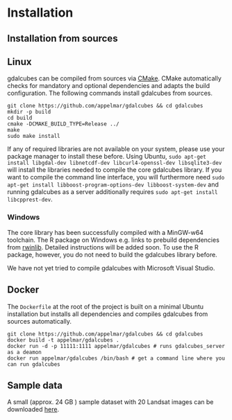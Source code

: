 # Installation


## Installation from sources

## Linux 
gdalcubes can be compiled from sources via [CMake](https://cmake.org/). CMake automatically checks for mandatory and optional dependencies and adapts
the build configuration. The following commands install gdalcubes from sources. 

```
git clone https://github.com/appelmar/gdalcubes && cd gdalcubes
mkdir -p build 
cd build 
cmake -DCMAKE_BUILD_TYPE=Release ../ 
make 
sudo make install
```

If any of required libraries are not available on your system, please use your package manager to install these before.
Using Ubuntu, `sudo apt-get install libgdal-dev libnetcdf-dev libcurl4-openssl-dev libsqlite3-dev` will install the libraries needed to compile 
the core gdalcubes library. If you want to compile the command line interface, you will furthermore need `sudo apt-get install libboost-program-options-dev libboost-system-dev`
and running gdalcubes as a server additionally requires `sudo apt-get install libcpprest-dev`.




### Windows 
The core library has been successfully compiled with a MinGW-w64 toolchain. The R package on Windows e.g. links to
prebuild dependencies from [rwinlib](https://github.com/rwinlib). Detailed instructions will be added soon. To use the R package,
however, you do not need to build the gdalcubes library before.

We have not yet tried to compile gdalcubes with Microsoft Visual Studio.


## Docker
The `Dockerfile` at the root of the project is built on a minimal Ubuntu installation but installs all dependencies and compiles 
gdalcubes from sources automatically. 


```
git clone https://github.com/appelmar/gdalcubes && cd gdalcubes 
docker build -t appelmar/gdalcubes .
docker run -d -p 11111:1111 appelmar/gdalcubes # runs gdalcubes_server as a deamon 
docker run appelmar/gdalcubes /bin/bash # get a command line where you can run gdalcubes 
``` 



## Sample data

A small (approx. 24 GB ) sample dataset with 20 Landsat images can be downloaded [here](https://uni-muenster.sciebo.de/s/6OjnEyxzt4rk6px/download).


















